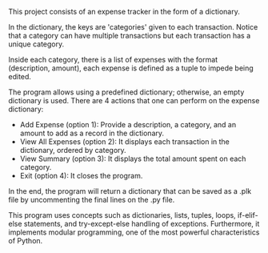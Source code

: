 This project consists of an expense tracker in the form of a dictionary.

In the dictionary, the keys are 'categories' given to each transaction. Notice that a category can have multiple transactions but each transaction has a unique category.

Inside each category, there is a list of expenses with the format (description, amount), each expense is defined as a tuple to impede being edited.

The program allows using a predefined dictionary; otherwise, an empty dictionary is used. There are 4 actions that one can perform on the expense dictionary:
- Add Expense (option 1): Provide a description, a category, and an amount to add as a record in the dictionary.
- View All Expenses (option 2): It displays each transaction in the dictionary, ordered by category.
- View Summary (option 3): It displays the total amount spent on each category.
- Exit (option 4): It closes the program.

In the end, the program will return a dictionary that can be saved as a .plk file by uncommenting the final lines on the .py file. 

This program uses concepts such as dictionaries, lists, tuples, loops, if-elif-else statements, and try-except-else handling of exceptions. Furthermore, it implements modular programming, one of the most powerful characteristics of Python.

